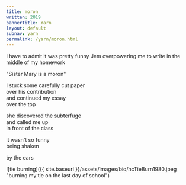 ```yaml
---
title: moron
written: 2019
bannerTitle: Yarn
layout: default
subnav: yarn
permalink: /yarn/moron.html
---
```


<div class="poem">
I have to admit  
it was pretty funny  
Jem overpowering me  
to write in the middle  
of my homework  


"Sister Mary is a moron"  


I stuck some carefully cut paper  
over his contribution  
and continued my essay  
over the top  


she discovered the subterfuge  
and called me up  
in front of the class  


it wasn't so funny  
being shaken  


by the ears
</div>

![tie burning]({{ site.baseurl }}/assets/images/bio/hcTieBurn1980.jpeg "burning my tie on the last day of school")

